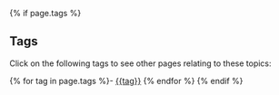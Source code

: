 {% if page.tags %}
## Tags

Click on the following tags to see other pages relating to these topics:

{% for tag in page.tags %}- [{{tag}}](/docs/tagviewer/#{{tag}})
{% endfor %}
{% endif %}
